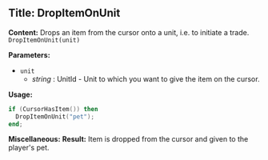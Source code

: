 ## Title: DropItemOnUnit

**Content:**
Drops an item from the cursor onto a unit, i.e. to initiate a trade.
`DropItemOnUnit(unit)`

**Parameters:**
- `unit`
  - *string* : UnitId - Unit to which you want to give the item on the cursor.

**Usage:**
```lua
if (CursorHasItem()) then
  DropItemOnUnit("pet");
end;
```

**Miscellaneous:**
**Result:**
Item is dropped from the cursor and given to the player's pet.
